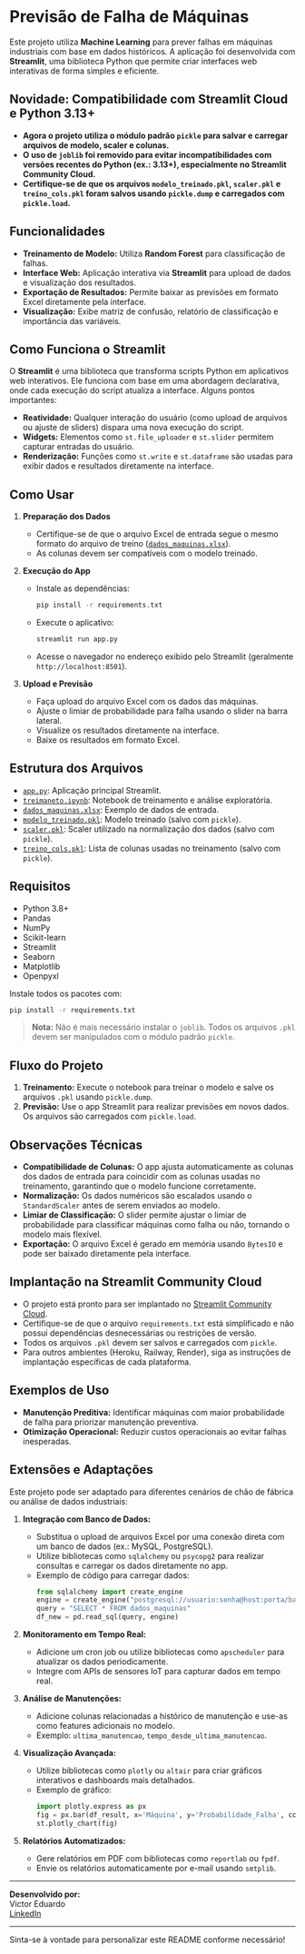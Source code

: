 # Previsão de Falha de Máquinas

Este projeto utiliza **Machine Learning** para prever falhas em máquinas industriais com base em dados históricos. A aplicação foi desenvolvida com **Streamlit**, uma biblioteca Python que permite criar interfaces web interativas de forma simples e eficiente.

## Novidade: Compatibilidade com Streamlit Cloud e Python 3.13+

- **Agora o projeto utiliza o módulo padrão `pickle` para salvar e carregar arquivos de modelo, scaler e colunas.**
- **O uso de `joblib` foi removido para evitar incompatibilidades com versões recentes do Python (ex.: 3.13+), especialmente no Streamlit Community Cloud.**
- **Certifique-se de que os arquivos `modelo_treinado.pkl`, `scaler.pkl` e `treino_cols.pkl` foram salvos usando `pickle.dump` e carregados com `pickle.load`.**

## Funcionalidades

- **Treinamento de Modelo:** Utiliza **Random Forest** para classificação de falhas.
- **Interface Web:** Aplicação interativa via **Streamlit** para upload de dados e visualização dos resultados.
- **Exportação de Resultados:** Permite baixar as previsões em formato Excel diretamente pela interface.
- **Visualização:** Exibe matriz de confusão, relatório de classificação e importância das variáveis.

## Como Funciona o Streamlit

O **Streamlit** é uma biblioteca que transforma scripts Python em aplicativos web interativos. Ele funciona com base em uma abordagem declarativa, onde cada execução do script atualiza a interface. Alguns pontos importantes:
- **Reatividade:** Qualquer interação do usuário (como upload de arquivos ou ajuste de sliders) dispara uma nova execução do script.
- **Widgets:** Elementos como `st.file_uploader` e `st.slider` permitem capturar entradas do usuário.
- **Renderização:** Funções como `st.write` e `st.dataframe` são usadas para exibir dados e resultados diretamente na interface.

## Como Usar

1. **Preparação dos Dados**
   - Certifique-se de que o arquivo Excel de entrada segue o mesmo formato do arquivo de treino ([`dados_maquinas.xlsx`](dados_maquinas.xlsx )).
   - As colunas devem ser compatíveis com o modelo treinado.

2. **Execução do App**
   - Instale as dependências:
     ```bash
     pip install -r requirements.txt
     ```
   - Execute o aplicativo:
     ```bash
     streamlit run app.py
     ```
   - Acesse o navegador no endereço exibido pelo Streamlit (geralmente `http://localhost:8501`).

3. **Upload e Previsão**
   - Faça upload do arquivo Excel com os dados das máquinas.
   - Ajuste o limiar de probabilidade para falha usando o slider na barra lateral.
   - Visualize os resultados diretamente na interface.
   - Baixe os resultados em formato Excel.

## Estrutura dos Arquivos

- [`app.py`](app.py ): Aplicação principal Streamlit.
- [`treimaneto.ipynb`](treimaneto.ipynb ): Notebook de treinamento e análise exploratória.
- [`dados_maquinas.xlsx`](dados_maquinas.xlsx ): Exemplo de dados de entrada.
- [`modelo_treinado.pkl`](modelo_treinado.pkl ): Modelo treinado (salvo com `pickle`).
- [`scaler.pkl`](scaler.pkl ): Scaler utilizado na normalização dos dados (salvo com `pickle`).
- [`treino_cols.pkl`](treino_cols.pkl ): Lista de colunas usadas no treinamento (salvo com `pickle`).

## Requisitos

- Python 3.8+
- Pandas
- NumPy
- Scikit-learn
- Streamlit
- Seaborn
- Matplotlib
- Openpyxl

Instale todos os pacotes com:
```bash
pip install -r requirements.txt
```

> **Nota:** Não é mais necessário instalar o `joblib`. Todos os arquivos `.pkl` devem ser manipulados com o módulo padrão `pickle`.

## Fluxo do Projeto

1. **Treinamento:** Execute o notebook para treinar o modelo e salve os arquivos `.pkl` usando `pickle.dump`.
2. **Previsão:** Use o app Streamlit para realizar previsões em novos dados. Os arquivos são carregados com `pickle.load`.

## Observações Técnicas

- **Compatibilidade de Colunas:** O app ajusta automaticamente as colunas dos dados de entrada para coincidir com as colunas usadas no treinamento, garantindo que o modelo funcione corretamente.
- **Normalização:** Os dados numéricos são escalados usando o `StandardScaler` antes de serem enviados ao modelo.
- **Limiar de Classificação:** O slider permite ajustar o limiar de probabilidade para classificar máquinas como falha ou não, tornando o modelo mais flexível.
- **Exportação:** O arquivo Excel é gerado em memória usando `BytesIO` e pode ser baixado diretamente pela interface.

## Implantação na Streamlit Community Cloud

- O projeto está pronto para ser implantado no [Streamlit Community Cloud](https://streamlit.io/cloud).
- Certifique-se de que o arquivo `requirements.txt` está simplificado e não possui dependências desnecessárias ou restrições de versão.
- Todos os arquivos `.pkl` devem ser salvos e carregados com `pickle`.
- Para outros ambientes (Heroku, Railway, Render), siga as instruções de implantação específicas de cada plataforma.

## Exemplos de Uso

- **Manutenção Preditiva:** Identificar máquinas com maior probabilidade de falha para priorizar manutenção preventiva.
- **Otimização Operacional:** Reduzir custos operacionais ao evitar falhas inesperadas.

## Extensões e Adaptações

Este projeto pode ser adaptado para diferentes cenários de chão de fábrica ou análise de dados industriais:

1. **Integração com Banco de Dados:**
   - Substitua o upload de arquivos Excel por uma conexão direta com um banco de dados (ex.: MySQL, PostgreSQL).
   - Utilize bibliotecas como `sqlalchemy` ou `psycopg2` para realizar consultas e carregar os dados diretamente no app.
   - Exemplo de código para carregar dados:
     ```python
     from sqlalchemy import create_engine
     engine = create_engine("postgresql://usuario:senha@host:porta/banco")
     query = "SELECT * FROM dados_maquinas"
     df_new = pd.read_sql(query, engine)
     ```

2. **Monitoramento em Tempo Real:**
   - Adicione um cron job ou utilize bibliotecas como `apscheduler` para atualizar os dados periodicamente.
   - Integre com APIs de sensores IoT para capturar dados em tempo real.

3. **Análise de Manutenções:**
   - Adicione colunas relacionadas a histórico de manutenção e use-as como features adicionais no modelo.
   - Exemplo: `ultima_manutencao`, `tempo_desde_ultima_manutencao`.

4. **Visualização Avançada:**
   - Utilize bibliotecas como `plotly` ou `altair` para criar gráficos interativos e dashboards mais detalhados.
   - Exemplo de gráfico:
     ```python
     import plotly.express as px
     fig = px.bar(df_result, x='Máquina', y='Probabilidade_Falha', color='Previsao_Falha')
     st.plotly_chart(fig)
     ```

5. **Relatórios Automatizados:**
   - Gere relatórios em PDF com bibliotecas como `reportlab` ou `fpdf`.
   - Envie os relatórios automaticamente por e-mail usando `smtplib`.

---

**Desenvolvido por:**  
Victor Eduardo  
[LinkedIn](https://www.linkedin.com/in/victoreduardopereiramorais/)

---

Sinta-se à vontade para personalizar este README conforme necessário!
